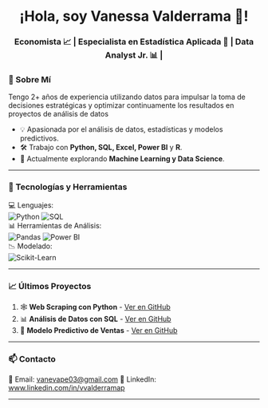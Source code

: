 <h1 align="center">¡Hola, soy Vanessa Valderrama 🌼!</h1>
<h3 align="center">Economista 📈 | Especialista en Estadística Aplicada 🔮 |  Data Analyst Jr. 📊 | </h3>

### 🌟 Sobre Mí
Tengo 2+ años de experiencia utilizando datos para impulsar la toma de decisiones estratégicas y optimizar continuamente los resultados en proyectos de análisis de datos
- 💡 Apasionada por el análisis de datos, estadísticas y modelos predictivos.
- 🛠️ Trabajo con **Python, SQL, Excel, Power BI** y **R**.
- 🚀 Actualmente explorando **Machine Learning y Data Science**.

  
---

### 📌 Tecnologías y Herramientas
💻 Lenguajes:  
![Python](https://img.shields.io/badge/-Python-3776AB?style=flat-square&logo=python&logoColor=white) 
![SQL](https://img.shields.io/badge/-SQL-4479A1?style=flat-square&logo=MySQL&logoColor=white)  
📊 Herramientas de Análisis:  
![Pandas](https://img.shields.io/badge/-Pandas-150458?style=flat-square&logo=pandas)
![Power BI](https://img.shields.io/badge/-PowerBI-F2C811?style=flat-square&logo=Power-BI&logoColor=black)  
📉 Modelado:  
![Scikit-Learn](https://img.shields.io/badge/-Scikit--Learn-F7931E?style=flat-square&logo=scikit-learn&logoColor=white)  

---

### 📈 Últimos Proyectos
1. 🕸 **Web Scraping con Python** - [Ver en GitHub](https://github.com/tuusuario/webscraping)
2. 📊 **Análisis de Datos con SQL** - [Ver en GitHub](https://github.com/tuusuario/sql-analysis)
3. 🤖 **Modelo Predictivo de Ventas** - [Ver en GitHub](https://github.com/tuusuario/sales-prediction)

---

### 📫 Contacto
📧 Email: vanevape03@gmail.com
💼 LinkedIn: www.linkedin.com/in/vvalderramap

---


